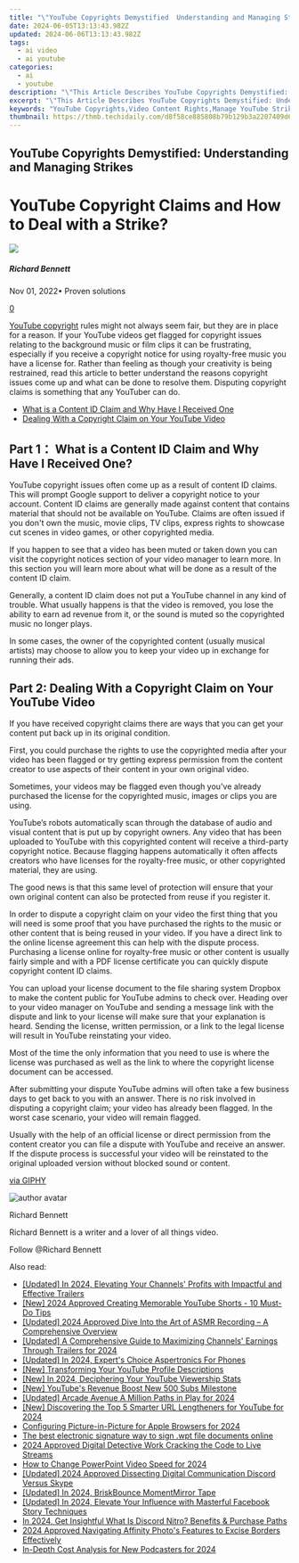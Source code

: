 ```yaml
---
title: "\"YouTube Copyrights Demystified  Understanding and Managing Strikes for 2024\""
date: 2024-06-05T13:13:43.982Z
updated: 2024-06-06T13:13:43.982Z
tags:
  - ai video
  - ai youtube
categories:
  - ai
  - youtube
description: "\"This Article Describes YouTube Copyrights Demystified: Understanding and Managing Strikes for 2024\""
excerpt: "\"This Article Describes YouTube Copyrights Demystified: Understanding and Managing Strikes for 2024\""
keywords: "YouTube Copyrights,Video Content Rights,Manage YouTube Strikes,Copyright Law Basics,Navigate YouTube Disputes,Strike Protection Strategies,Understanding YouTube Policies"
thumbnail: https://thmb.techidaily.com/d8f58ce885808b79b129b3a2207409d6b0df7e72b7b5c93436a642cc91c8c39d.jpg
---
```


## YouTube Copyrights Demystified: Understanding and Managing Strikes

# YouTube Copyright Claims and How to Deal with a Strike?

![](https://images.wondershare.com/filmora/article-images/richard-bennett.jpg)

##### Richard Bennett

 Nov 01, 2022• Proven solutions

[0](#commentsBoxSeoTemplate)

[YouTube copyright](https://tools.techidaily.com/wondershare/filmora/download/) rules might not always seem fair, but they are in place for a reason. If your YouTube videos get flagged for copyright issues relating to the background music or film clips it can be frustrating, especially if you receive a copyright notice for using royalty-free music you have a license for. Rather than feeling as though your creativity is being restrained, read this article to better understand the reasons copyright issues come up and what can be done to resolve them. Disputing copyright claims is something that any YouTuber can do.

* [What is a Content ID Claim and Why Have I Received One](#part1)
* [Dealing With a Copyright Claim on Your YouTube Video](#part2)

## Part 1： What is a Content ID Claim and Why Have I Received One?

YouTube copyright issues often come up as a result of content ID claims. This will prompt Google support to deliver a copyright notice to your account. Content ID claims are generally made against content that contains material that should not be available on YouTube. Claims are often issued if you don't own the music, movie clips, TV clips, express rights to showcase cut scenes in video games, or other copyrighted media.

If you happen to see that a video has been muted or taken down you can visit the copyright notices section of your video manager to learn more. In this section you will learn more about what will be done as a result of the content ID claim.

Generally, a content ID claim does not put a YouTube channel in any kind of trouble. What usually happens is that the video is removed, you lose the ability to earn ad revenue from it, or the sound is muted so the copyrighted music no longer plays.

In some cases, the owner of the copyrighted content (usually musical artists) may choose to allow you to keep your video up in exchange for running their ads.

## Part 2: Dealing With a Copyright Claim on Your YouTube Video

If you have received copyright claims there are ways that you can get your content put back up in its original condition.

First, you could purchase the rights to use the copyrighted media after your video has been flagged or try getting express permission from the content creator to use aspects of their content in your own original video.

Sometimes, your videos may be flagged even though you've already purchased the license for the copyrighted music, images or clips you are using.

YouTube’s robots automatically scan through the database of audio and visual content that is put up by copyright owners. Any video that has been uploaded to YouTube with this copyrighted content will receive a third-party copyright notice. Because flagging happens automatically it often affects creators who have licenses for the royalty-free music, or other copyrighted material, they are using.

The good news is that this same level of protection will ensure that your own original content can also be protected from reuse if you register it.

In order to dispute a copyright claim on your video the first thing that you will need is some proof that you have purchased the rights to the music or other content that is being reused in your video. If you have a direct link to the online license agreement this can help with the dispute process. Purchasing a license online for royalty-free music or other content is usually fairly simple and with a PDF license certificate you can quickly dispute copyright content ID claims.

You can upload your license document to the file sharing system Dropbox to make the content public for YouTube admins to check over. Heading over to your video manager on YouTube and sending a message link with the dispute and link to your license will make sure that your explanation is heard. Sending the license, written permission, or a link to the legal license will result in YouTube reinstating your video.

Most of the time the only information that you need to use is where the license was purchased as well as the link to where the copyright license document can be accessed.

After submitting your dispute YouTube admins will often take a few business days to get back to you with an answer. There is no risk involved in disputing a copyright claim; your video has already been flagged. In the worst case scenario, your video will remain flagged.

Usually with the help of an official license or direct permission from the content creator you can file a dispute with YouTube and receive an answer. If the dispute process is successful your video will be reinstated to the original uploaded version without blocked sound or content.

[via GIPHY](https://giphy.com/gifs/ooc-loki-gif-hooray-jivfl42uReUz6)

![author avatar](https://images.wondershare.com/filmora/article-images/richard-bennett.jpg)

Richard Bennett

Richard Bennett is a writer and a lover of all things video.

Follow @Richard Bennett

<span class="atpl-alsoreadstyle">Also read:</span>
<div><ul>
<li><a href="https://facebook-video-share.techidaily.com/updated-in-2024-elevating-your-channels-profits-with-impactful-and-effective-trailers/"><u>[Updated] In 2024, Elevating Your Channels' Profits with Impactful and Effective Trailers</u></a></li>
<li><a href="https://facebook-video-share.techidaily.com/new-2024-approved-creating-memorable-youtube-shorts-10-must-do-tips/"><u>[New] 2024 Approved  Creating Memorable YouTube Shorts - 10 Must-Do Tips</u></a></li>
<li><a href="https://facebook-video-share.techidaily.com/updated-2024-approved-dive-into-the-art-of-asmr-recording-a-comprehensive-overview/"><u>[Updated] 2024 Approved  Dive Into the Art of ASMR Recording – A Comprehensive Overview</u></a></li>
<li><a href="https://facebook-video-share.techidaily.com/updated-a-comprehensive-guide-to-maximizing-channels-earnings-through-trailers-for-2024/"><u>[Updated] A Comprehensive Guide to Maximizing Channels' Earnings Through Trailers for 2024</u></a></li>
<li><a href="https://facebook-video-share.techidaily.com/updated-in-2024-experts-choice-aspertronics-for-phones/"><u>[Updated] In 2024, Expert's Choice  Aspertronics For Phones</u></a></li>
<li><a href="https://facebook-video-share.techidaily.com/new-transforming-your-youtube-profile-descriptions/"><u>[New] Transforming Your YouTube Profile Descriptions</u></a></li>
<li><a href="https://facebook-video-share.techidaily.com/new-in-2024-deciphering-your-youtube-viewership-stats/"><u>[New] In 2024, Deciphering Your YouTube Viewership Stats</u></a></li>
<li><a href="https://facebook-video-share.techidaily.com/new-youtubes-revenue-boost-new-500-subs-milestone/"><u>[New] YouTube's Revenue Boost  New 500 Subs Milestone</u></a></li>
<li><a href="https://facebook-video-share.techidaily.com/updated-arcade-avenue-a-million-paths-in-play-for-2024/"><u>[Updated] Arcade Avenue  A Million Paths in Play for 2024</u></a></li>
<li><a href="https://facebook-video-share.techidaily.com/new-discovering-the-top-5-smarter-url-lengtheners-for-youtube-for-2024/"><u>[New] Discovering the Top 5 Smarter URL Lengtheners for YouTube for 2024</u></a></li>
<li><a href="https://extra-tips.techidaily.com/configuring-picture-in-picture-for-apple-browsers-for-2024/"><u>Configuring Picture-in-Picture for Apple Browsers for 2024</u></a></li>
<li><a href="https://techidaily.com/the-best-electronic-signature-way-to-sign-wpt-file-documents-online-by-ldigisigner-sign-a-word-sign-a-word/"><u>The best electronic signature way to sign .wpt file documents online</u></a></li>
<li><a href="https://facebook-video-content.techidaily.com/2024-approved-digital-detective-work-cracking-the-code-to-live-streams/"><u>2024 Approved  Digital Detective Work  Cracking the Code to Live Streams</u></a></li>
<li><a href="https://some-knowledge.techidaily.com/how-to-change-powerpoint-video-speed-for-2024/"><u>How to Change PowerPoint Video Speed for 2024</u></a></li>
<li><a href="https://discord-videos.techidaily.com/updated-2024-approved-dissecting-digital-communication-discord-versus-skype/"><u>[Updated] 2024 Approved  Dissecting Digital Communication  Discord Versus Skype</u></a></li>
<li><a href="https://desktop-recording.techidaily.com/updated-in-2024-briskbounce-momentmirror-tape/"><u>[Updated] In 2024, BriskBounce MomentMirror Tape</u></a></li>
<li><a href="https://facebook-video-content.techidaily.com/updated-in-2024-elevate-your-influence-with-masterful-facebook-story-techniques/"><u>[Updated] In 2024, Elevate Your Influence with Masterful Facebook Story Techniques</u></a></li>
<li><a href="https://discord-videos.techidaily.com/in-2024-get-insightful-what-is-discord-nitro-benefits-and-purchase-paths/"><u>In 2024, Get Insightful  What Is Discord Nitro? Benefits & Purchase Paths</u></a></li>
<li><a href="https://extra-approaches.techidaily.com/2024-approved-navigating-affinity-photos-features-to-excise-borders-effectively/"><u>2024 Approved  Navigating Affinity Photo's Features to Excise Borders Effectively</u></a></li>
<li><a href="https://some-techniques.techidaily.com/in-depth-cost-analysis-for-new-podcasters-for-2024/"><u>In-Depth Cost Analysis for New Podcasters for 2024</u></a></li>
</ul></div>

<ins class="adsbygoogle"
      style="display:block"
      data-ad-client="ca-pub-7571918770474297"
      data-ad-slot="8358498916"
      data-ad-format="auto"
      data-full-width-responsive="true"></ins>